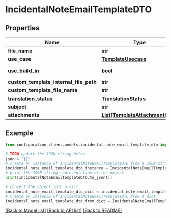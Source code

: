 # IncidentalNoteEmailTemplateDTO


## Properties

Name | Type | Description | Notes
------------ | ------------- | ------------- | -------------
**file_name** | **str** |  | [optional] 
**use_case** | [**TemplateUsecase**](TemplateUsecase.md) |  | [optional] 
**use_build_in** | **bool** |  | [optional] [readonly] 
**custom_template_internal_file_path** | **str** |  | [optional] 
**custom_template_file_name** | **str** |  | [optional] 
**translation_status** | [**TranslationStatus**](TranslationStatus.md) |  | [optional] 
**subject** | **str** |  | [optional] 
**attachments** | [**List[TemplateAttachmentDTO]**](TemplateAttachmentDTO.md) |  | [optional] 

## Example

```python
from configuration_client.models.incidental_note_email_template_dto import IncidentalNoteEmailTemplateDTO

# TODO update the JSON string below
json = "{}"
# create an instance of IncidentalNoteEmailTemplateDTO from a JSON string
incidental_note_email_template_dto_instance = IncidentalNoteEmailTemplateDTO.from_json(json)
# print the JSON string representation of the object
print(IncidentalNoteEmailTemplateDTO.to_json())

# convert the object into a dict
incidental_note_email_template_dto_dict = incidental_note_email_template_dto_instance.to_dict()
# create an instance of IncidentalNoteEmailTemplateDTO from a dict
incidental_note_email_template_dto_from_dict = IncidentalNoteEmailTemplateDTO.from_dict(incidental_note_email_template_dto_dict)
```
[[Back to Model list]](../README.md#documentation-for-models) [[Back to API list]](../README.md#documentation-for-api-endpoints) [[Back to README]](../README.md)


